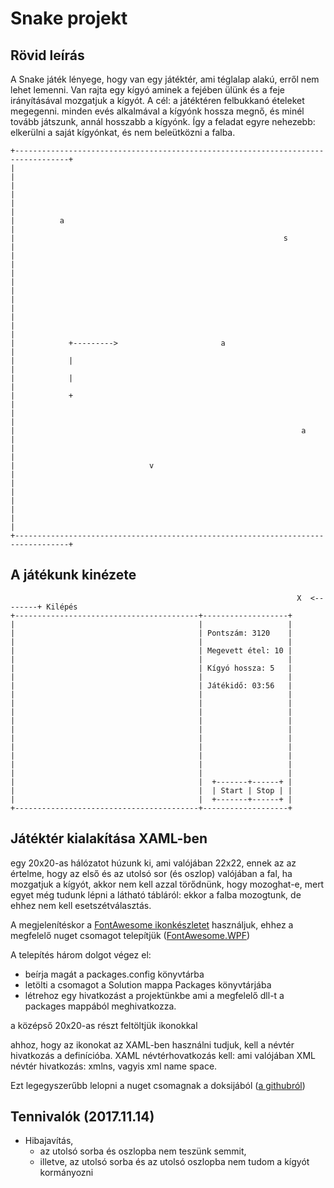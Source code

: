 ﻿# Snake projekt

## Rövid leírás
A Snake játék lényege, hogy van egy játéktér, ami téglalap alakú, erről nem lehet lemenni. Van rajta egy kígyó
aminek a fejében ülünk és a feje irányításával mozgatjuk a kígyót. A cél: a játéktéren felbukkanó ételeket megegenni.
minden evés alkalmával a kígyónk hossza megnő, és minél tovább játszunk, annál hosszabb a kígyónk. Így a feladat 
egyre nehezebb: elkerülni a saját kígyónkat, és nem beleütközni a falba.

```
+----------------------------------------------------------------------------------+
|                                                                                  |
|                                                                                  |
|                                                                                  |
|          a                                                                       |
|                                                            s                     |
|                                                                                  |
|                                                                                  |
|                                                                                  |
|                                                                                  |
|                                                                                  |
|            +--------->                       a                                   |
|            |                                                                     |
|            |                                                                     |
|            +                                                                     |
|                                                                                  |
|                                                                a                 |
|                                                                                  |
|                              v                                                   |
|                                                                                  |
|                                                                                  |
|                                                                                  |
+----------------------------------------------------------------------------------+
```
## A játékunk kinézete

```
                                                                X  <--------+ Kilépés
+-----------------------------------------+-------------------+
|                                         |                   |
|                                         | Pontszám: 3120    |
|                                         |                   |
|                                         | Megevett étel: 10 |
|                                         |                   |
|                                         | Kígyó hossza: 5   |
|                                         |                   |
|                                         | Játékidő: 03:56   |
|                                         |                   |
|                                         |                   |
|                                         |                   |
|                                         |                   |
|                                         |                   |
|                                         |                   |
|                                         |                   |
|                                         |                   |
|                                         |                   |
|                                         |                   |
|                                         |  +-------+------+ |
|                                         |  | Start | Stop | |
|                                         |  +-------+------+ |
+-----------------------------------------+-------------------+
```

## Játéktér kialakítása XAML-ben
egy 20x20-as hálózatot húzunk ki, ami valójában 22x22, ennek az az értelme, hogy az első és az utolsó sor (és oszlop) valójában a fal, ha mozgatjuk a kígyót, akkor nem kell azzal törődnünk, hogy mozoghat-e, mert egyet még tudunk lépni a látható tábláról: ekkor a falba mozogtunk, de ehhez nem kell esetszétválasztás.

A megjelenítéskor a [FontAwesome ikonkészletet](http://fontawesome.io/icons/) használjuk, ehhez a megfelelő nuget csomagot telepítjük ([FontAwesome.WPF](https://www.nuget.org/packages/FontAwesome.WPF/))

A telepítés három dolgot végez el:
- beírja magát a packages.config könyvtárba
- letölti a csomagot a Solution mappa Packages könyvtárjába
- létrehoz egy hivatkozást a projektünkbe ami a megfelelő dll-t a packages mappából meghivatkozza.

a középső 20x20-as részt feltöltjük ikonokkal

ahhoz, hogy az ikonokat az XAML-ben használni tudjuk, kell a névtér hivatkozás a definícióba. XAML névtérhovatkozás kell: ami valójában XML névtér hivatkozás: xmlns, vagyis xml name space.

Ezt legegyszerűbb lelopni a nuget csomagnak a doksijából ([a githubról](https://github.com/charri/Font-Awesome-WPF/blob/master/README-WPF.md))


## Tennivalók (2017.11.14)
- Hibajavítás, 
  - az utolsó sorba és oszlopba nem teszünk semmit, 
  - illetve, az utolsó sorba és az utolsó oszlopba nem tudom a kígyót kormányozni


